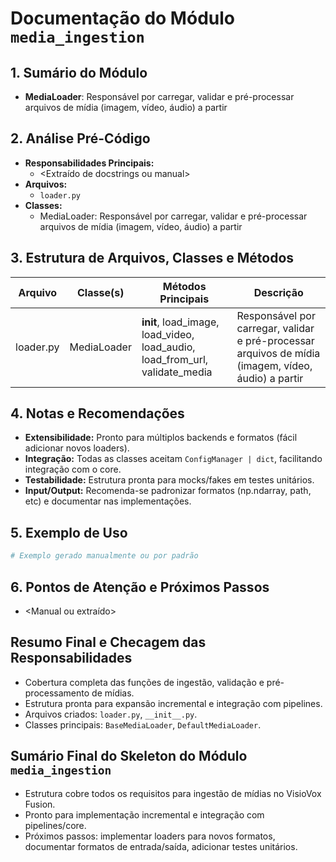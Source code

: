 # Documentação do Módulo `media_ingestion`


## 1. Sumário do Módulo
- **MediaLoader**: Responsável por carregar, validar e pré-processar arquivos de mídia (imagem, vídeo, áudio) a partir

## 2. Análise Pré-Código
- **Responsabilidades Principais:**
  - <Extraído de docstrings ou manual>
- **Arquivos:**
  - `loader.py`
- **Classes:**
  - MediaLoader: Responsável por carregar, validar e pré-processar arquivos de mídia (imagem, vídeo, áudio) a partir

## 3. Estrutura de Arquivos, Classes e Métodos
| Arquivo | Classe(s) | Métodos Principais | Descrição |
|--------|-----------|--------------------|-----------|
| loader.py | MediaLoader | __init__, load_image, load_video, load_audio, load_from_url, validate_media | Responsável por carregar, validar e pré-processar arquivos de mídia (imagem, vídeo, áudio) a partir |


## 4. Notas e Recomendações
- **Extensibilidade:** Pronto para múltiplos backends e formatos (fácil adicionar novos loaders).
- **Integração:** Todas as classes aceitam `ConfigManager | dict`, facilitando integração com o core.
- **Testabilidade:** Estrutura pronta para mocks/fakes em testes unitários.
- **Input/Output:** Recomenda-se padronizar formatos (np.ndarray, path, etc) e documentar nas implementações.

## 5. Exemplo de Uso
```python
# Exemplo gerado manualmente ou por padrão
```

## 6. Pontos de Atenção e Próximos Passos
- <Manual ou extraído>

## Resumo Final e Checagem das Responsabilidades
- Cobertura completa das funções de ingestão, validação e pré-processamento de mídias.
- Estrutura pronta para expansão incremental e integração com pipelines.
- Arquivos criados: `loader.py`, `__init__.py`.
- Classes principais: `BaseMediaLoader`, `DefaultMediaLoader`.

## Sumário Final do Skeleton do Módulo `media_ingestion`
- Estrutura cobre todos os requisitos para ingestão de mídias no VisioVox Fusion.
- Pronto para implementação incremental e integração com pipelines/core.
- Próximos passos: implementar loaders para novos formatos, documentar formatos de entrada/saída, adicionar testes unitários.
